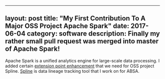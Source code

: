 ---
layout: post
title: "My First Contribution To A Major OSS Project Apache Spark"
date: 2017-06-04
category: software
description: Finally my rather small pull request was merged into master of Apache Spark! 
--

Apache Spark is a unified analytics engine for large-scale data processing. I added certain [extension point enhancement](https://github.com/apache/spark/commit/81d377d772a527d9ae3311be0480e6403769e919) that we need for OSS project Spline. [Spline](https://absaoss.github.io/spline/) is data lineage tracking tool that I work on for ABSA.
